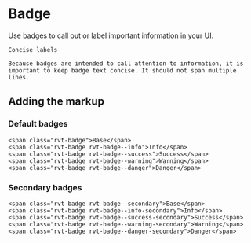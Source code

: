 # Badge

Use badges to call out or label important information in your UI.

>
    Concise labels

    Because badges are intended to call attention to information, it is important to keep badge text concise. It should not span multiple lines.

## Adding the markup

### Default badges

```
<span class="rvt-badge">Base</span>
<span class="rvt-badge rvt-badge--info">Info</span>
<span class="rvt-badge rvt-badge--success">Success</span>
<span class="rvt-badge rvt-badge--warning">Warning</span>
<span class="rvt-badge rvt-badge--danger">Danger</span>
```

### Secondary badges

```
<span class="rvt-badge rvt-badge--secondary">Base</span>
<span class="rvt-badge rvt-badge--info-secondary">Info</span>
<span class="rvt-badge rvt-badge--success-secondary">Success</span>
<span class="rvt-badge rvt-badge--warning-secondary">Warning</span>
<span class="rvt-badge rvt-badge--danger-secondary">Danger</span>
```
